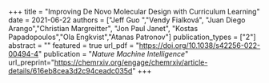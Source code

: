 +++
title = "Improving De Novo Molecular Design with Curriculum Learning"
date = 2021-06-22
authors = ["Jeff Guo ","Vendy Fialková", "Juan Diego Arango","Christian Margreitter", "Jon Paul Janet", 
"Kostas Papadopoulos","Ola Engkvist","Atanas Patronov"]
publication_types = ["2"]
abstract = ""
featured = true
url_pdf =  "https://doi.org/10.1038/s42256-022-00494-4"
publication = "*Nature Machine Intelligence*"
url_preprint="https://chemrxiv.org/engage/chemrxiv/article-details/616eb8cea3d2c94ceadc035d"
+++